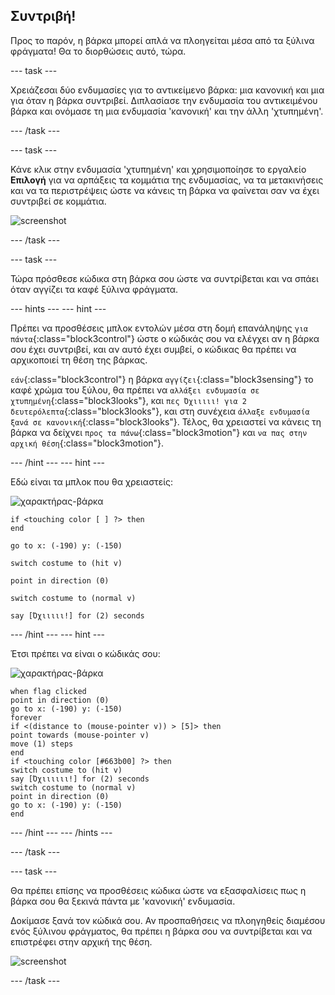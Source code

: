 ## Συντριβή!

Προς το παρόν, η βάρκα μπορεί απλά να πλοηγείται μέσα από τα ξύλινα φράγματα! Θα το διορθώσεις αυτό, τώρα.

--- task ---

Χρειάζεσαι δύο ενδυμασίες για το αντικείμενο βάρκα: μια κανονική και μια για όταν η βάρκα συντριβεί. Διπλασίασε την ενδυμασία του αντικειμένου βάρκα και ονόμασε τη μια ενδυμασία 'κανονική' και την άλλη 'χτυπημένη'.

--- /task ---

--- task ---

Κάνε κλικ στην ενδυμασία 'χτυπημένη' και χρησιμοποίησε το εργαλείο **Επιλογή** για να αρπάξεις τα κομμάτια της ενδυμασίας, να τα μετακινήσεις και να τα περιστρέψεις ώστε να κάνεις τη βάρκα να φαίνεται σαν να έχει συντριβεί σε κομμάτια.

![screenshot](images/boat-hit-costume-annotated.png)

--- /task ---

--- task ---

Τώρα πρόσθεσε κώδικα στη βάρκα σου ώστε να συντρίβεται και να σπάει όταν αγγίζει τα καφέ ξύλινα φράγματα.

--- hints ---
--- hint ---
 
 Πρέπει να προσθέσεις μπλοκ εντολών μέσα στη δομή επανάληψης `για πάντα`{:class="block3control"} ώστε ο κώδικάς σου να ελέγχει αν η βάρκα σου έχει συντριβεί, και αν αυτό έχει συμβεί, ο κώδικας θα πρέπει να αρχικοποιεί τη θέση της βάρκας.

`εάν`{:class="block3control"} η βάρκα `αγγίζει`{:class="block3sensing"} το καφέ χρώμα του ξύλου, θα πρέπει να `αλλάξει ενδυμασία σε χτυπημένη`{:class="block3looks"}, και `πες Όχιιιιι! για 2 δευτερόλεπτα`{:class="block3looks"}, και στη συνέχεια `άλλαξε ενδυμασία ξανά σε κανονική`{:class="block3looks"}. Τέλος, θα χρειαστεί να κάνεις τη βάρκα να δείχνει `προς τα πάνω`{:class="block3motion"} και `να πας στην αρχική θέση`{:class="block3motion"}.

--- /hint ---
--- hint ---

Εδώ είναι τα μπλοκ που θα χρειαστείς:

![χαρακτήρας-βάρκα](images/boat_resize.png)

```blocks3
if <touching color [ ] ?> then
end

go to x: (-190) y: (-150)

switch costume to (hit v)

point in direction (0)

switch costume to (normal v)

say [Όχιιιιι!] for (2) seconds
```

--- /hint ---
--- hint ---

Έτσι πρέπει να είναι ο κώδικάς σου:

![χαρακτήρας-βάρκα](images/boat_resize.png)

```blocks3
when flag clicked
point in direction (0)
go to x: (-190) y: (-150)
forever
if <(distance to (mouse-pointer v)) > [5]> then
point towards (mouse-pointer v)
move (1) steps
end
if <touching color [#663b00] ?> then
switch costume to (hit v)
say [Όχιιιιιι!] for (2) seconds
switch costume to (normal v)
point in direction (0)
go to x: (-190) y: (-150)
end
```

--- /hint ---
--- /hints ---

--- /task ---

--- task ---

Θα πρέπει επίσης να προσθέσεις κώδικα ώστε να εξασφαλίσεις πως η βάρκα σου θα ξεκινά πάντα με 'κανονική' ενδυμασία.

Δοκίμασε ξανά τον κώδικά σου. Αν προσπαθήσεις να πλοηγηθείς διαμέσου ενός ξύλινου φράγματος, θα πρέπει η βάρκα σου να συντρίβεται και να επιστρέφει στην αρχική της θέση.

![screenshot](images/boat-crash.png)

--- /task ---